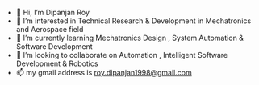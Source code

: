- 👋 Hi, I’m Dipanjan Roy
- 👀 I’m interested in Technical Research & Development in Mechatronics and Aerospace field
- 🌱 I’m currently learning Mechatronics Design , System Automation & Software Development 
- 💞️ I’m looking to collaborate on Automation , Intelligent Software Development & Robotics
- 📫 my gmail address is roy.dipanjan1998@gmail.com

<!---
roydipanjan/roydipanjan is a ✨ special ✨ repository because its `README.md` (this file) appears on your GitHub profile.
You can click the Preview link to take a look at your changes.
--->
